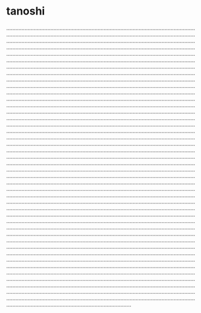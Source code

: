# tanoshi
......................................................................................................................................................................................................................................................................................................................................................................................................................................................................................................................................................................................................................................................................................................................................................................................................................................................................................................................................................................................................................................................................................................................................................................................................................................................................................................................................................................................................................................................................................................................................................................................................................................................................................................................................................................................................................................................................................................................................................................................................................................................................................................................................................................................................................................................................................................................................................................................................................................................................................................................................................................................................................................................................................................................................................................................................................................................................................................................................................................................................................................................................................................................................................................................................................................................................................................................................................................................................................................................................................................................................................................................................................................................................................................................................................................................................................................................................................................................................................................................................................................................................................................................................................................................................................................................................................................................................................................................................................................................................................................................................................................................................................................................................................................................................................................................................................................................................................................................................................................................................................................................................................................................................................................................................................................................................................................................................................................................................................................................................................................................................................................................................................................
